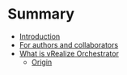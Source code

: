 # Summary

* [Introduction](README.md)
* [For authors and collaborators](for-authors-and-collaborators.md)
* [What is vRealize Orchestrator](what-is-vrealize-orchestratormd.md)
  * [Origin](what-is-vrealize-orchestrator.md#what-is-vrealize-orchestrator_origin)

